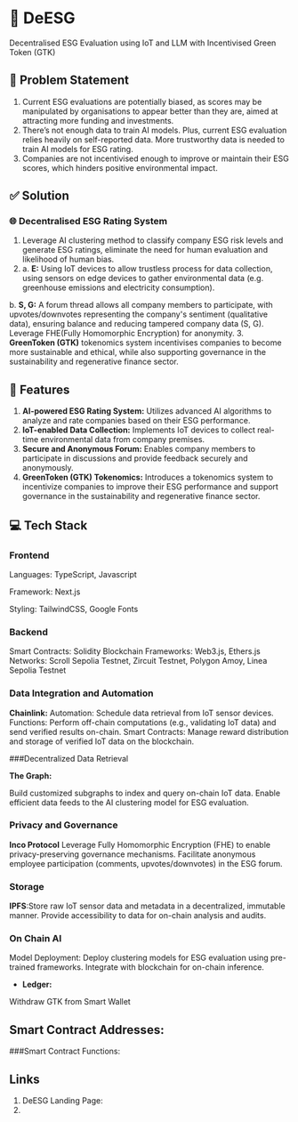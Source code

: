 # 🌱 DeESG

Decentralised ESG Evaluation using IoT and LLM with Incentivised Green Token (GTK)

## 📌 Problem Statement

1. Current ESG evaluations are potentially biased, as scores may be manipulated by organisations to appear better than they are, aimed at attracting more funding and investments.
2. There’s not enough data to train AI models. Plus, current ESG evaluation relies heavily on self-reported data. More trustworthy data is needed to train AI models for ESG rating.
3. Companies are not incentivised enough to improve or maintain their ESG scores, which hinders positive environmental impact.

## ✅ Solution

### 🌐 Decentralised ESG Rating System

1. Leverage AI clustering method to classify company ESG risk levels and generate ESG ratings, eliminate the need for human evaluation and likelihood of human bias.
2. a. **E:** Using IoT devices to allow trustless process for data collection, using sensors on edge devices to gather environmental data (e.g. greenhouse emissions and electricity consumption).

b. **S, G:** A forum thread allows all company members to participate, with upvotes/downvotes representing the company's sentiment (qualitative data), ensuring balance and reducing tampered company data (S, G). Leverage FHE(Fully Homomorphic Encryption) for anonymity. 3. **GreenToken (GTK)** tokenomics system incentivises companies to become more sustainable and ethical, while also supporting governance in the sustainability and regenerative finance sector.

## 🚀 Features

1. **AI-powered ESG Rating System:** Utilizes advanced AI algorithms to analyze and rate companies based on their ESG performance.
2. **IoT-enabled Data Collection:** Implements IoT devices to collect real-time environmental data from company premises.
3. **Secure and Anonymous Forum:** Enables company members to participate in discussions and provide feedback securely and anonymously.
4. **GreenToken (GTK) Tokenomics:** Introduces a tokenomics system to incentivize companies to improve their ESG performance and support governance in the sustainability and regenerative finance sector.

## 💻 Tech Stack

### Frontend

Languages: TypeScript, Javascript

Framework: Next.js

Styling: TailwindCSS, Google Fonts

### Backend

Smart Contracts: Solidity
Blockchain Frameworks: Web3.js, Ethers.js
Networks: Scroll Sepolia Testnet, Zircuit Testnet, Polygon Amoy, Linea Sepolia Testnet

### Data Integration and Automation

**Chainlink:**
Automation: Schedule data retrieval from IoT sensor devices.
Functions: Perform off-chain computations (e.g., validating IoT data) and send verified results on-chain.
Smart Contracts: Manage reward distribution and storage of verified IoT data on the blockchain.

###Decentralized Data Retrieval

**The Graph:**

Build customized subgraphs to index and query on-chain IoT data.
Enable efficient data feeds to the AI clustering model for ESG evaluation.

### Privacy and Governance

**Inco Protocol**
Leverage Fully Homomorphic Encryption (FHE) to enable privacy-preserving governance mechanisms.
Facilitate anonymous employee participation (comments, upvotes/downvotes) in the ESG forum.

### Storage

**IPFS**:Store raw IoT sensor data and metadata in a decentralized, immutable manner.
Provide accessibility to data for on-chain analysis and audits.

### On Chain AI

Model Deployment:
Deploy clustering models for ESG evaluation using pre-trained frameworks.
Integrate with blockchain for on-chain inference.

- **Ledger:**

Withdraw GTK from Smart Wallet

## Smart Contract Addresses:

###Smart Contract Functions:

## Links

1. DeESG Landing Page:
2.
